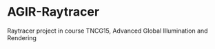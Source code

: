 AGIR-Raytracer
==============

Raytracer project in course TNCG15, Advanced Global Illumination and Rendering
